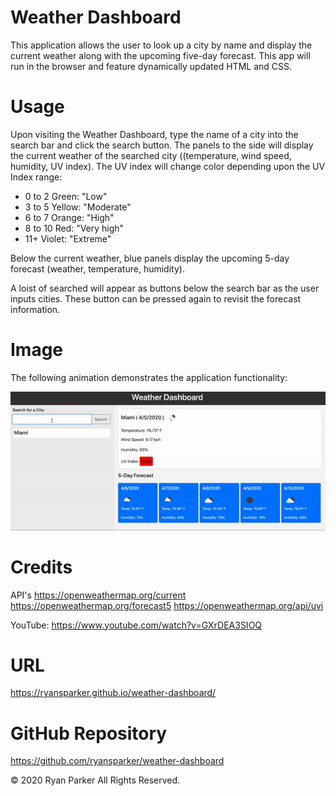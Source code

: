 # Weather Dashboard

This application allows the user to look up a city by name and display the current weather along with the upcoming five-day forecast. This app will run in the browser and feature dynamically updated HTML and CSS.

# Usage
Upon visiting the Weather Dashboard, type the name of a city into the search bar and click the search button. The panels to the side will display the current weather of the searched city ((temperature, wind speed, humidity, UV index). The UV index will change color depending upon the UV Index range: 

- 0 to 2	Green: 	"Low"
- 3 to 5	Yellow: 	"Moderate"
- 6 to 7	Orange: 	"High"
- 8 to 10	Red:	    "Very high"
- 11+	    Violet: 	"Extreme"


Below the current weather, blue panels display the upcoming 5-day forecast (weather, temperature, humidity).

A loist of searched will appear as buttons below the search bar as the user inputs cities. These button can be pressed again to revisit the forecast information.

# Image
The following animation demonstrates the application functionality:

![](assets/demo.gif)

# Credits
API's
https://openweathermap.org/current
https://openweathermap.org/forecast5
https://openweathermap.org/api/uvi

YouTube:
https://www.youtube.com/watch?v=GXrDEA3SIOQ

# URL
https://ryansparker.github.io/weather-dashboard/

# GitHub Repository
https://github.com/ryansparker/weather-dashboard

© 2020 Ryan Parker All Rights Reserved.



